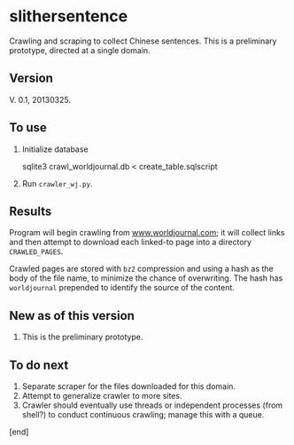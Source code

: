 slithersentence
===============

Crawling and scraping to collect Chinese sentences. This is a preliminary prototype, directed at a single domain.

Version
-------

V. 0.1, 20130325.

To use
------

1. Initialize database

    sqlite3 crawl_worldjournal.db < create_table.sqlscript

2. Run `crawler_wj.py`. 

Results
-------

Program will begin crawling from www.worldjournal.com; it will collect links and then attempt to download each linked-to page into a directory `CRAWLED_PAGES`. 

Crawled pages are stored with `bz2` compression and using a hash as the body of the file name, to minimize the chance of overwriting. The hash has `worldjournal` prepended to identify the source of the content.

New as of this version
----------------------
1. This is the preliminary prototype.


To do next
----------
1. Separate scraper for the files downloaded for this domain.
2. Attempt to generalize crawler to more sites.
3. Crawler should eventually use threads or independent processes (from shell?) to conduct continuous crawling; manage this with a queue.

[end]
